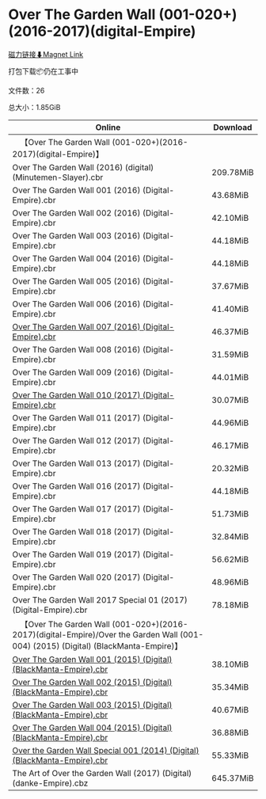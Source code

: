 # Over The Garden Wall (001-020+)(2016-2017)(digital-Empire)

[磁力链接⬇Magnet Link](magnet:?xt=urn:btih:b7bed882f34a43415819050454b9ffa4173a17da&dn=Over%20The%20Garden%20Wall%20%28001-020%2B%29%282016-2017%29%28digital-Empire%29)

打包下载📦仍在工事中

文件数：26

总大小：1.85GiB

Online | Download
--- | ---
&emsp;【Over The Garden Wall (001-020+)(2016-2017)(digital-Empire)】 | 
Over The Garden Wall (2016) (digital) (Minutemen-Slayer).cbr | 209.78MiB
Over The Garden Wall 001 (2016) (Digital-Empire).cbr | 43.68MiB
Over The Garden Wall 002 (2016) (Digital-Empire).cbr | 42.10MiB
Over The Garden Wall 003 (2016) (Digital-Empire).cbr | 44.18MiB
Over The Garden Wall 004 (2016) (Digital-Empire).cbr | 44.18MiB
Over The Garden Wall 005 (2016) (Digital-Empire).cbr | 37.67MiB
Over The Garden Wall 006 (2016) (Digital-Empire).cbr | 41.40MiB
[Over The Garden Wall 007 (2016) (Digital-Empire).cbr](https://github.com/alicewish/markdown/blob/master/comic/Over-Garden-Wall-007-2016-Digital-Empire-cbr.md) | 46.37MiB
Over The Garden Wall 008 (2016) (Digital-Empire).cbr | 31.59MiB
Over The Garden Wall 009 (2016) (Digital-Empire).cbr | 44.01MiB
[Over The Garden Wall 010 (2017) (Digital-Empire).cbr](https://github.com/alicewish/markdown/blob/master/comic/Over-Garden-Wall-010-2017-Digital-Empire-cbr.md) | 30.07MiB
Over The Garden Wall 011 (2017) (Digital-Empire).cbr | 44.96MiB
Over The Garden Wall 012 (2017) (Digital-Empire).cbr | 46.17MiB
Over The Garden Wall 013 (2017) (Digital-Empire).cbr | 20.32MiB
Over The Garden Wall 016 (2017) (Digital-Empire).cbr | 44.18MiB
Over The Garden Wall 017 (2017) (Digital-Empire).cbr | 51.73MiB
Over The Garden Wall 018 (2017) (Digital-Empire).cbr | 32.84MiB
Over The Garden Wall 019 (2017) (Digital-Empire).cbr | 56.62MiB
Over The Garden Wall 020 (2017) (Digital-Empire).cbr | 48.96MiB
Over The Garden Wall 2017 Special 01 (2017) (Digital-Empire).cbr | 78.18MiB
&emsp;【Over The Garden Wall (001-020+)(2016-2017)(digital-Empire)/Over the Garden Wall (001-004) (2015) (Digital) (BlackManta-Empire)】 | 
[Over The Garden Wall 001 (2015) (Digital) (BlackManta-Empire).cbr](https://github.com/alicewish/markdown/blob/master/comic/Over-Garden-Wall-001-2015-Digital-BlackManta-Empire-cbr.md) | 38.10MiB
[Over The Garden Wall 002 (2015) (Digital) (BlackManta-Empire).cbr](https://github.com/alicewish/markdown/blob/master/comic/Over-Garden-Wall-002-2015-Digital-BlackManta-Empire-cbr.md) | 35.34MiB
[Over The Garden Wall 003 (2015) (Digital) (BlackManta-Empire).cbr](https://github.com/alicewish/markdown/blob/master/comic/Over-Garden-Wall-003-2015-Digital-BlackManta-Empire-cbr.md) | 40.67MiB
[Over The Garden Wall 004 (2015) (Digital) (BlackManta-Empire).cbr](https://github.com/alicewish/markdown/blob/master/comic/Over-Garden-Wall-004-2015-Digital-BlackManta-Empire-cbr.md) | 36.88MiB
[Over the Garden Wall Special 001 (2014) (Digital) (BlackManta-Empire).cbr](https://github.com/alicewish/markdown/blob/master/comic/Over-Garden-Wall-Special-001-2014-Digital-BlackManta-Empire-cbr.md) | 55.33MiB
The Art of Over the Garden Wall (2017) (Digital) (danke-Empire).cbz | 645.37MiB